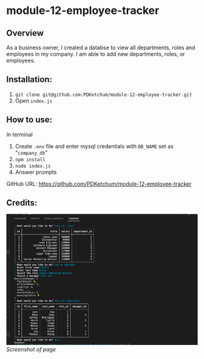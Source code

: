 # module-12-employee-tracker

## Overview

As a business owner, I created a databse to view all departments, roles and employees in my company. I am able to add new departments, roles, or employees.

## Installation:

1. `git clone git@github.com:PDKetchum/module-12-employee-tracker.git`
2. Open `index.js`

## How to use:

In terminal

1. Create `.env` file and enter mysql credentials with `DB_NAME` set as "`company_db`"
2. `npm install`
3. `node index.js`
4. Answer prompts

GitHub URL: https://github.com/PDKetchum/module-12-employee-tracker

## Credits:

![](screenshot.png)
_Screenshot of page_
